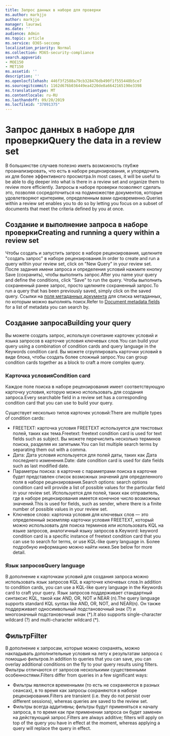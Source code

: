 ```yaml
---
title: Запрос данных в наборе для проверки
ms.author: markjjo
author: markjjo
manager: laurawi
ms.date: ''
audience: Admin
ms.topic: article
ms.service: O365-seccomp
localization_priority: Normal
ms.collection: M365-security-compliance
search.appverid:
- MOE150
- MET150
ms.assetid: ''
description: ''
ms.openlocfilehash: 446f3f2588a79cb328476db490f1f555448b5ce7
ms.sourcegitcommit: 1162d676b036449ea4220de8a6642165190e3398
ms.translationtype: MT
ms.contentlocale: ru-RU
ms.lasthandoff: 09/20/2019
ms.locfileid: "37091375"
---
```

# <a name="query-the-data-in-a-review-set"></a><span data-ttu-id="41c19-102">Запрос данных в наборе для проверки</span><span class="sxs-lookup"><span data-stu-id="41c19-102">Query the data in a review set</span></span>

<span data-ttu-id="41c19-103">В большинстве случаев полезно иметь возможность глубже проанализировать, что есть в наборе рецензирования, и упорядочить их для более эффективного просмотра.</span><span class="sxs-lookup"><span data-stu-id="41c19-103">In most cases, it will be useful to be able to dig deeper into what is there in a review set and organize them to review more efficiently.</span></span> <span data-ttu-id="41c19-104">Запросы в наборе проверки позволяют сделать это, позволяя сосредоточиться на подмножестве документов, которые удовлетворяют критериям, определенным вами одновременно.</span><span class="sxs-lookup"><span data-stu-id="41c19-104">Queries within a review set enables you to do so by letting you focus on a subset of documents that meet the criteria defined by you at once.</span></span>

## <a name="creating-and-running-a-query-within-a-review-set"></a><span data-ttu-id="41c19-105">Создание и выполнение запроса в наборе проверки</span><span class="sxs-lookup"><span data-stu-id="41c19-105">Creating and running a query within a review set</span></span>

<span data-ttu-id="41c19-106">Чтобы создать и запустить запрос в наборе рецензирования, щелкните "создать запрос" в наборе рецензирования.</span><span class="sxs-lookup"><span data-stu-id="41c19-106">In order to create and run a query within your review set, click on "New Query" in your review set.</span></span> <span data-ttu-id="41c19-107">После задания имени запроса и определения условий нажмите кнопку Save (сохранить), чтобы выполнить запрос.</span><span class="sxs-lookup"><span data-stu-id="41c19-107">After you name your query and define the conditions, click "Save" to run the query.</span></span> <span data-ttu-id="41c19-108">Чтобы выполнить сохраненный ранее запрос, просто щелкните сохраненный запрос.</span><span class="sxs-lookup"><span data-stu-id="41c19-108">To run a query that has been previously saved, simply click on the saved query.</span></span> <span data-ttu-id="41c19-109">Ссылки на [поля метаданных документа](document-metadata-fields.md) для списка метаданных, по которым можно выполнять поиск.</span><span class="sxs-lookup"><span data-stu-id="41c19-109">Refer to [Document metadata fields](document-metadata-fields.md) for a list of metadata you can search by.</span></span>

## <a name="building-your-query"></a><span data-ttu-id="41c19-110">Создание запроса</span><span class="sxs-lookup"><span data-stu-id="41c19-110">Building your query</span></span>

<span data-ttu-id="41c19-111">Вы можете создать запрос, используя сочетание карточек условий и языка запросов в карточке условия ключевых слов.</span><span class="sxs-lookup"><span data-stu-id="41c19-111">You can build your query using a combination of condition cards and query language in the Keywords condition card.</span></span> <span data-ttu-id="41c19-112">Вы можете сгруппировать карточки условий в виде блока, чтобы создать более сложный запрос.</span><span class="sxs-lookup"><span data-stu-id="41c19-112">You can group condition cards together as a block to craft a more complex query.</span></span>

### <a name="condition-card"></a><span data-ttu-id="41c19-113">Карточка условия</span><span class="sxs-lookup"><span data-stu-id="41c19-113">Condition card</span></span>

<span data-ttu-id="41c19-114">Каждое поле поиска в наборе рецензирования имеет соответствующую карточку условия, которую можно использовать для создания запроса.</span><span class="sxs-lookup"><span data-stu-id="41c19-114">Every searchable field in a review set has a corresponding condition card that you can use to build your query.</span></span>

<span data-ttu-id="41c19-115">Существует несколько типов карточек условий:</span><span class="sxs-lookup"><span data-stu-id="41c19-115">There are multiple types of condition cards:</span></span>
- <span data-ttu-id="41c19-116">FREETEXT: карточка условия FREETEXT используется для текстовых полей, таких как тема.</span><span class="sxs-lookup"><span data-stu-id="41c19-116">Freetext: freetext condition card is used for text fields such as subject.</span></span> <span data-ttu-id="41c19-117">Вы можете перечислить несколько терминов поиска, разделяя их запятыми.</span><span class="sxs-lookup"><span data-stu-id="41c19-117">You can list multiple search terms by separating them out with a comma.</span></span>
- <span data-ttu-id="41c19-118">Дата: Дата условия используется для полей даты, таких как Дата последнего изменения.</span><span class="sxs-lookup"><span data-stu-id="41c19-118">Date: date condition card is used for date fields such as last modified date.</span></span>
- <span data-ttu-id="41c19-119">Параметры поиска: в карточке с параметрами поиска в карточке будет представлен список возможных значений для определенного поля в наборе рецензирования.</span><span class="sxs-lookup"><span data-stu-id="41c19-119">Search options: search options condition card will provide a list of possible values for the particular field in your review set.</span></span> <span data-ttu-id="41c19-120">Используется для полей, таких как отправитель, где в наборе рецензирования имеется конечное число возможных значений.</span><span class="sxs-lookup"><span data-stu-id="41c19-120">This is used for fields, such as sender, where there is a finite number of possible values in your review set.</span></span>
- <span data-ttu-id="41c19-121">Ключевое слово: карточка условия для ключевых слов — это определенный экземпляр карточки условия FREETEXT, который можно использовать для поиска терминов или использовать KQL на языке запросов, аналогичный языку запросов в.</span><span class="sxs-lookup"><span data-stu-id="41c19-121">Keyword: keyword condition card is a specific instance of freetext condition card that you can use to search for terms, or use KQL-like query language in.</span></span> <span data-ttu-id="41c19-122">Более подробную информацию можно найти ниже.</span><span class="sxs-lookup"><span data-stu-id="41c19-122">See below for more detail.</span></span>

### <a name="query-language"></a><span data-ttu-id="41c19-123">Язык запросов</span><span class="sxs-lookup"><span data-stu-id="41c19-123">Query language</span></span>

<span data-ttu-id="41c19-124">В дополнение к карточкам условий для создания запроса можно использовать язык запросов KQL в карточке ключевых слов.</span><span class="sxs-lookup"><span data-stu-id="41c19-124">In addition to condition cards, you can use a KQL-like query language in the Keywords card to craft your query.</span></span> <span data-ttu-id="41c19-125">Язык запросов поддерживает стандартный синтаксис KQL, такой как AND, OR, NOT и NEAR (n).</span><span class="sxs-lookup"><span data-stu-id="41c19-125">The query language supports standard KQL syntax like AND, OR, NOT, and NEAR(n).</span></span> <span data-ttu-id="41c19-126">Он также поддерживает односимвольный подстановочный знак (?) и многозначный подстановочный знак (\*).</span><span class="sxs-lookup"><span data-stu-id="41c19-126">It also supports single-character wildcard (?) and multi-character wildcard (\*).</span></span>

## <a name="filter"></a><span data-ttu-id="41c19-127">Фильтр</span><span class="sxs-lookup"><span data-stu-id="41c19-127">Filter</span></span>

<span data-ttu-id="41c19-128">В дополнение к запросам, которые можно сохранять, можно накладывать дополнительные условия на лету к результатам запроса с помощью фильтров.</span><span class="sxs-lookup"><span data-stu-id="41c19-128">In addition to queries that you can save, you can overlay additional conditions on the fly to your query results using filters.</span></span> <span data-ttu-id="41c19-129">Фильтры отличаются от запросов несколькими существенными особенностями.</span><span class="sxs-lookup"><span data-stu-id="41c19-129">Filters differ from queries in a few significant ways:</span></span>
- <span data-ttu-id="41c19-130">Фильтры являются временными (то есть не сохраняются в разных сеансах), в то время как запросы сохраняются в наборе рецензирования.</span><span class="sxs-lookup"><span data-stu-id="41c19-130">Filters are transient (i.e. they do not persist over different sessions), whereas queries are saved to the review set.</span></span>
- <span data-ttu-id="41c19-131">Фильтры всегда аддитивны; фильтры будут применяться к началу запроса, в то время как при применении запроса он будет заменен на действующий запрос.</span><span class="sxs-lookup"><span data-stu-id="41c19-131">Filters are always additive; filters will apply on top of the query you have in effect at the moment, whereas applying a query will replace the query in effect.</span></span>